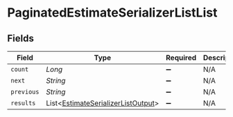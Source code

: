 # PaginatedEstimateSerializerListList


## Fields

| Field                                                                                     | Type                                                                                      | Required                                                                                  | Description                                                                               | Example                                                                                   |
| ----------------------------------------------------------------------------------------- | ----------------------------------------------------------------------------------------- | ----------------------------------------------------------------------------------------- | ----------------------------------------------------------------------------------------- | ----------------------------------------------------------------------------------------- |
| `count`                                                                                   | *Long*                                                                                    | :heavy_minus_sign:                                                                        | N/A                                                                                       | 123                                                                                       |
| `next`                                                                                    | *String*                                                                                  | :heavy_minus_sign:                                                                        | N/A                                                                                       |                                                                                           |
| `previous`                                                                                | *String*                                                                                  | :heavy_minus_sign:                                                                        | N/A                                                                                       |                                                                                           |
| `results`                                                                                 | List<[EstimateSerializerListOutput](../../models/shared/EstimateSerializerListOutput.md)> | :heavy_minus_sign:                                                                        | N/A                                                                                       |                                                                                           |